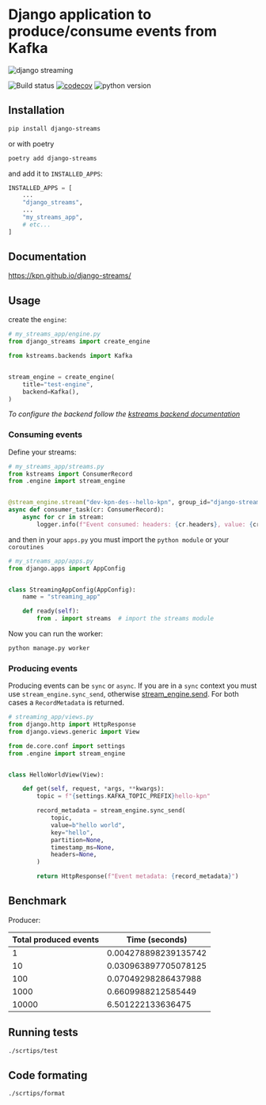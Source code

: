 # Django application to produce/consume events from Kafka

![django streaming](docs/img/django_worker.png)

![Build status](https://github.com/kpn/django-streams/actions/workflows/pr-tests.yaml/badge.svg?branch=main)
[![codecov](https://codecov.io/gh/kpn/django-streams/branch/main/graph/badge.svg?token=t7pxIPtphF)](https://codecov.io/gh/kpn/django-streams)
![python version](https://img.shields.io/badge/python-3.9%2B-yellowgreen)

## Installation

```bash
pip install django-streams
```

or with poetry

```bash
poetry add django-streams
```

and add it to `INSTALLED_APPS`:

```python
INSTALLED_APPS = [
    ...
    "django_streams",
    ...
    "my_streams_app",
    # etc...
]
```

## Documentation

https://kpn.github.io/django-streams/

## Usage

create the `engine`:

```python
# my_streams_app/engine.py
from django_streams import create_engine

from kstreams.backends import Kafka


stream_engine = create_engine(
    title="test-engine",
    backend=Kafka(),
)
```

*To configure the backend follow the [kstreams backend documentation](https://kpn.github.io/kstreams/backends/)*

### Consuming events

Define your streams:

```python
# my_streams_app/streams.py
from kstreams import ConsumerRecord
from .engine import stream_engine


@stream_engine.stream("dev-kpn-des--hello-kpn", group_id="django-streams-principal-group-id")  # your consumer
async def consumer_task(cr: ConsumerRecord):
    async for cr in stream:
        logger.info(f"Event consumed: headers: {cr.headers}, value: {cr.value}")
```

and then in your `apps.py` you must import the `python module` or your `coroutines`

```python
# my_streams_app/apps.py
from django.apps import AppConfig


class StreamingAppConfig(AppConfig):
    name = "streaming_app"

    def ready(self):
        from . import streams  # import the streams module
```

Now you can run the worker:

```bash
python manage.py worker
```

### Producing events

Producing events can be `sync` or `async`. If you are in a `sync` context you must use `stream_engine.sync_send`, otherwise [stream_engine.send](https://pages.kpn.org/repos-docs/dsl/django-streams/producer/#producing-in-an-async-context). For both cases a `RecordMetadata` is returned.

```python
# streaming_app/views.py
from django.http import HttpResponse
from django.views.generic import View

from de.core.conf import settings
from .engine import stream_engine


class HelloWorldView(View):

    def get(self, request, *args, **kwargs):
        topic = f"{settings.KAFKA_TOPIC_PREFIX}hello-kpn"

        record_metadata = stream_engine.sync_send(
            topic,
            value=b"hello world",
            key="hello",
            partition=None,
            timestamp_ms=None,
            headers=None,
        )

        return HttpResponse(f"Event metadata: {record_metadata}")
```

## Benchmark

Producer:

| Total produced events | Time (seconds) |
|--------------|----------------|
| 1 | 0.004278898239135742 |
| 10 | 0.030963897705078125 |
| 100 | 0.07049298286437988 |
| 1000 | 0.6609988212585449 |
| 10000 | 6.501222133636475 |

## Running tests

```bash
./scrtips/test
```

## Code formating

```bash
./scrtips/format
```
